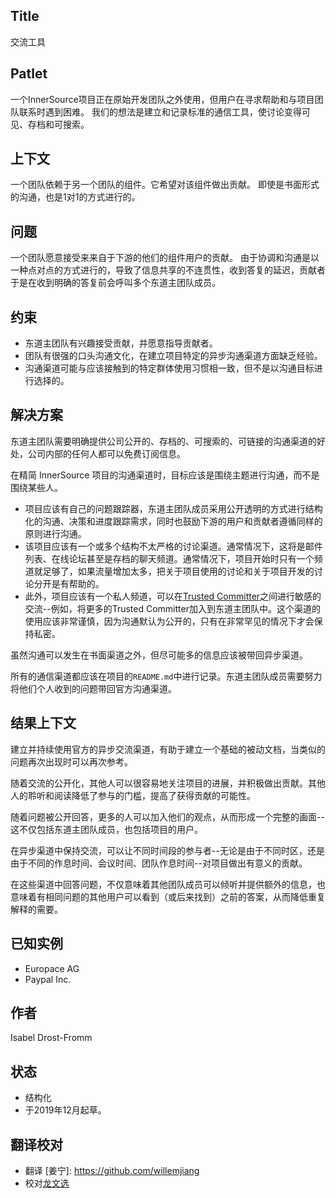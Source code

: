 ## Title

交流工具

## Patlet

一个InnerSource项目正在原始开发团队之外使用，但用户在寻求帮助和与项目团队联系时遇到困难。
我们的想法是建立和记录标准的通信工具，使讨论变得可见、存档和可搜索。

## 上下文

一个团队依赖于另一个团队的组件。它希望对该组件做出贡献。
即使是书面形式的沟通，也是1对1的方式进行的。

## 问题

一个团队愿意接受来来自于下游的他们的组件用户的贡献。
由于协调和沟通是以一种点对点的方式进行的，导致了信息共享的不连贯性，收到答复的延迟，贡献者于是在收到明确的答复前会呼叫多个东道主团队成员。

## 约束

- 东道主团队有兴趣接受贡献，并愿意指导贡献者。
- 团队有很强的口头沟通文化，在建立项目特定的异步沟通渠道方面缺乏经验。
- 沟通渠道可能与应该接触到的特定群体使用习惯相一致，但不是以沟通目标进行选择的。

## 解决方案

东道主团队需要明确提供公司公开的、存档的、可搜索的、可链接的沟通渠道的好处，公司内部的任何人都可以免费订阅信息。

在精简 InnerSource 项目的沟通渠道时，目标应该是围绕主题进行沟通，而不是围绕某些人。

- 项目应该有自己的问题跟踪器，东道主团队成员采用公开透明的方式进行结构化的沟通、决策和进度跟踪需求，同时也鼓励下游的用户和贡献者遵循同样的原则进行沟通。
- 该项目应该有一个或多个结构不太严格的讨论渠道。通常情况下，这将是邮件列表、在线论坛甚至是存档的聊天频道。通常情况下，项目开始时只有一个频道就足够了，如果流量增加太多，把关于项目使用的讨论和关于项目开发的讨论分开是有帮助的。
- 此外，项目应该有一个私人频道，可以在[Trusted Committer](./trusted-committer.md)之间进行敏感的交流--例如，将更多的Trusted Committer加入到东道主团队中。这个渠道的使用应该非常谨慎，因为沟通默认为公开的，只有在非常罕见的情况下才会保持私密。

虽然沟通可以发生在书面渠道之外，但尽可能多的信息应该被带回异步渠道。

所有的通信渠道都应该在项目的`README.md`中进行记录。东道主团队成员需要努力将他们个人收到的问题带回官方沟通渠道。

## 结果上下文

建立并持续使用官方的异步交流渠道，有助于建立一个基础的被动文档，当类似的问题再次出现时可以再次参考。

随着交流的公开化，其他人可以很容易地关注项目的进展，并积极做出贡献。其他人的聆听和阅读降低了参与的门槛，提高了获得贡献的可能性。

随着问题被公开回答，更多的人可以加入他们的观点，从而形成一个完整的画面--这不仅包括东道主团队成员，也包括项目的用户。

在异步渠道中保持交流，可以让不同时间段的参与者--无论是由于不同时区，还是由于不同的作息时间、会议时间、团队作息时间--对项目做出有意义的贡献。

在这些渠道中回答问题，不仅意味着其他团队成员可以倾听并提供额外的信息，也意味着有相同问题的其他用户可以看到（或后来找到）之前的答案，从而降低重复解释的需要。

## 已知实例

* Europace AG
* Paypal Inc.

## 作者

Isabel Drost-Fromm

## 状态

* 结构化
* 于2019年12月起草。

## 翻译校对

* 翻译 [姜宁]: https://github.com/willemjiang
* 校对[龙文选](https://github.com/hncslwx)

